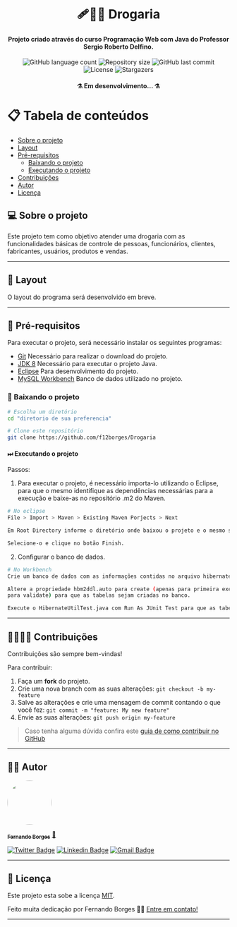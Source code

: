 <h1 align="center">
     🩹💊💉 Drogaria
</h1>

<h4 align="center">
    Projeto criado através do curso Programação Web com Java do Professor Sergio Roberto Delfino.
</h4>

<p align="center">
  <img alt="GitHub language count" src="https://img.shields.io/github/languages/count/f12borges/Drogaria">
  <img alt="Repository size" src="https://img.shields.io/github/repo-size/f12borges/Drogaria?color=yellow">
  <img alt="GitHub last commit" src="https://img.shields.io/github/last-commit/f12borges/Drogaria?color=red">    
  <img alt="License" src="https://img.shields.io/github/license/f12borges/Drogaria?color=brightgreen">
  <img alt="Stargazers" src="https://img.shields.io/github/stars/f12borges/Drogaria?style=social">
  </p>

<h4 align="center">
	⚗ Em desenvolvimento... ⚗
</h4>


📋 Tabela de conteúdos
=================
<!--ts-->
   * [Sobre o projeto](#-sobre-o-projeto)
   * [Layout](#-layout)
   * [Pré-requisitos](#-pré-requisitos)
     * [Baixando o projeto](#-baixando-o-projeto)
     * [Executando o projeto](#-executando-o-projeto)
   * [Contribuições](#-contribuições)
   * [Autor](#-autor)
   * [Licença](#-licença)

<!--te-->

## 💻 Sobre o projeto
Este projeto tem como objetivo atender uma drogaria com as funcionalidades básicas de controle de pessoas, funcionários, clientes, fabricantes, usuários, produtos e vendas.

---


## 🧩 Layout

O layout do programa será desenvolvido em breve.

---

## 🔗 Pré-requisitos

Para executar o projeto, será necessário instalar os seguintes programas:

- [Git](https://git-scm.com) Necessário para realizar o download do projeto.
- [JDK 8](http://www.oracle.com/technetwork/java/javase/downloads/jdk10-downloads-4416644.html) Necessário para executar o projeto Java.
- [Eclipse](https://www.eclipse.org/downloads/packages/release/2021-03/r/eclipse-ide-java-developers) Para desenvolvimento do projeto.
- [MySQL Workbench](https://dev.mysql.com/downloads/windows/installer/8.0.html) Banco de dados utilizado no projeto.

### 💽 Baixando o projeto

```bash
# Escolha um diretório
cd "diretorio de sua preferencia"

# Clone este repositório
git clone https://github.com/f12borges/Drogaria
```
#### ⏭ Executando o projeto

Passos:
1. Para executar o projeto, é necessário importa-lo utilizando o Eclipse, para que o mesmo identifique as dependências necessárias para a execução e baixe-as no repositório .m2 do Maven.

```bash
# No eclipse
File > Import > Maven > Existing Maven Porjects > Next

Em Root Directory informe o diretório onde baixou o projeto e o mesmo será apresentado para importação.

Selecione-o e clique no botão Finish.
```

2. Configurar o banco de dados.

```bash
# No Workbench
Crie um banco de dados com as informações contidas no arquivo hibernate.cfg.xml.

Altere a propriedade hbm2ddl.auto para create (apenas para primeira execução e depois volte
para validate) para que as tabelas sejam criadas no banco.

Execute o HibernateUtilTest.java com Run As JUnit Test para que as tabelas sejam criadas.
```
---
## 🤜🏻🤛🏻 Contribuições

Contribuições são sempre bem-vindas!

Para contribuir:
1. Faça um **fork** do projeto.
2. Crie uma nova branch com as suas alterações: `git checkout -b my-feature`
3. Salve as alterações e crie uma mensagem de commit contando o que você fez: `git commit -m "feature: My new feature"`
4. Envie as suas alterações: `git push origin my-feature`
> Caso tenha alguma dúvida confira este [guia de como contribuir no GitHub](./CONTRIBUTING.md)

---

## 🧔🏻 Autor

<a href="https://www.linkedin.com/in/f12borges/">
 <img style="border-radius: 50%;" src="https://avatars.githubusercontent.com/u/60994456?v=4" width="100px;" alt=""/>
 <br />

 <sub><b>Fernando Borges</b></sub></a> <a href="https://www.linkedin.com/in/f12borges/">🚀</a>
 <br />

[![Twitter Badge](https://img.shields.io/badge/-@f12borges-1ca0f1?style=flat-square&labelColor=1ca0f1&logo=twitter&logoColor=white&link=https://twitter.com/f12borges)](https://twitter.com/f12borges) [![Linkedin Badge](https://img.shields.io/badge/-Fernando_Borges-blue?style=flat-square&logo=Linkedin&logoColor=white&link=https://www.linkedin.com/in/f12borges/)](https://www.linkedin.com/in/f12borges/)
[![Gmail Badge](https://img.shields.io/badge/-f12borges@gmail.com-c14438?style=flat-square&logo=Gmail&logoColor=white&link=mailto:tgmarinho@gmail.com)](mailto:f12borges@gmail.com)

---

## 📝 Licença

Este projeto esta sobe a licença [MIT](./LICENSE).

Feito muita dedicação por Fernando Borges 👋🏽 [Entre em contato!](https://www.linkedin.com/in/f12borges/)

---
